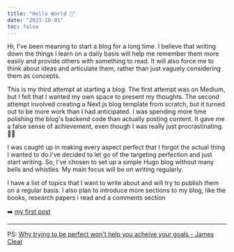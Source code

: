 ```yaml
---
title: "Hello World 👋"
date: "2023-10-01"
toc: false
---
```


Hi,
I've been meaning to start a blog for a long time. I believe that writing down the things I learn on a daily basis will help me remember them more easily and provide others with something to read. It will also force me to think about ideas and articulate them, rather than just vaguely considering them as concepts.

This is my third attempt at starting a blog. The first attempt was on Medium, but I felt that I wanted my own space to present my thoughts. The second attempt involved creating a Next.js blog template from scratch, but it turned out to be more work than I had anticipated. I was spending more time polishing the blog's backend code than actually posting content. It gave me a false sense of achievement, even though I was really just procrastinating. 🙇🏻

I was caught up in making every aspect perfect that I forgot the actual thing I wanted to do.I've decided to let go of the targeting perfection and just start writing. So, I've chosen to set up a simple Hugo blog without many bells and whistles. My main focus will be on writing regularly.

I have a list of topics that I want to write about and will try to publish them on a regular basis. I also plan to introduce more sections to my blog, like the books, research papers i read and a comments section

➡️ [my first post](/posts/you-might-be-using-optionals-wrong/)

---

PS: [Why trying to be perfect won't help you acheive your goals - James Clear](https://jamesclear.com/repetitions)
